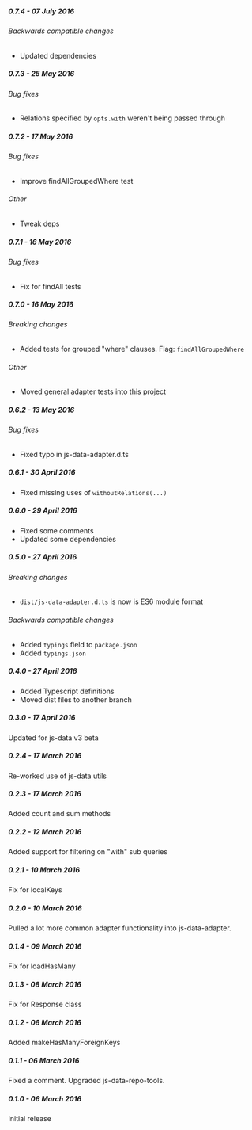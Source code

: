 ##### 0.7.4 - 07 July 2016

###### Backwards compatible changes
- Updated dependencies

##### 0.7.3 - 25 May 2016

###### Bug fixes
- Relations specified by `opts.with` weren't being passed through

##### 0.7.2 - 17 May 2016

###### Bug fixes
- Improve findAllGroupedWhere test

###### Other
- Tweak deps

##### 0.7.1 - 16 May 2016

###### Bug fixes
- Fix for findAll tests

##### 0.7.0 - 16 May 2016

###### Breaking changes
- Added tests for grouped "where" clauses. Flag: `findAllGroupedWhere`

###### Other
- Moved general adapter tests into this project

##### 0.6.2 - 13 May 2016

###### Bug fixes
- Fixed typo in js-data-adapter.d.ts

##### 0.6.1 - 30 April 2016

- Fixed missing uses of `withoutRelations(...)`

##### 0.6.0 - 29 April 2016

- Fixed some comments
- Updated some dependencies

##### 0.5.0 - 27 April 2016

###### Breaking changes
- `dist/js-data-adapter.d.ts` is now is ES6 module format

###### Backwards compatible changes
- Added `typings` field to `package.json`
- Added `typings.json`

##### 0.4.0 - 27 April 2016

- Added Typescript definitions
- Moved dist files to another branch

##### 0.3.0 - 17 April 2016

Updated for js-data v3 beta

##### 0.2.4 - 17 March 2016

Re-worked use of js-data utils

##### 0.2.3 - 17 March 2016

Added count and sum methods

##### 0.2.2 - 12 March 2016

Added support for filtering on "with" sub queries

##### 0.2.1 - 10 March 2016

Fix for localKeys

##### 0.2.0 - 10 March 2016

Pulled a lot more common adapter functionality into js-data-adapter.

##### 0.1.4 - 09 March 2016

Fix for loadHasMany

##### 0.1.3 - 08 March 2016

Fix for Response class

##### 0.1.2 - 06 March 2016

Added makeHasManyForeignKeys

##### 0.1.1 - 06 March 2016

Fixed a comment. Upgraded js-data-repo-tools.

##### 0.1.0 - 06 March 2016

Initial release
